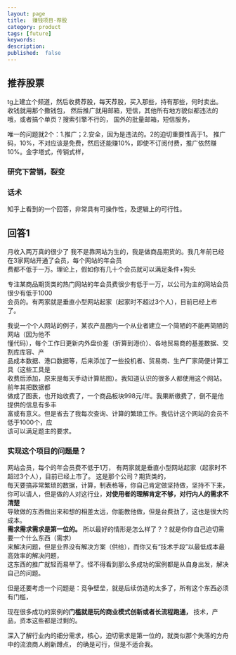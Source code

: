 ```yaml
---
layout: page
title:  赚钱项目-荐股
category: product
tags: [future]
keywords:
description:
published:  false
---
```


## 推荐股票
tg上建立个频道，然后收费荐股，每天荐股，买入那些，持有那些，何时卖出。 收钱就用那个撒钱包，
然后推广就用邮箱，短信，其他所有地方貌似都违法的哦，或者搞个单页？搜索引擎不行的，
国外的批量邮箱，短信服务，

唯一的问题就2个：1.推广；2.安全，因为是违法的。2的迫切重要性高于1。
推广码，10%，不对应该是免费，然后还能赚10%，即使不订阅付费，推广依然赚10%。金字塔式，传销式样，
### 研究下营销，裂变
### 话术


知乎上看到的一个回答，非常具有可操作性，及逻辑上的可行性。  
## 回答1
月收入两万真的很少了 
我不是靠网站为生的，我是做商品期货的。我几年前已经在3家网站开通了会员，每个网站的年会员  
费都不低于一万。理论上，假如你有几十个会员就可以满足条件+狗头  

专注某商品期货类的热门网站的年会员费很少有低于一万，以公司为主的网站会员很少有低于1000  
会员的。有两家就是垂直小型网站起家（起家时不超过3个人），目前已经上市了。  

我说一个个人网站的例子，某农产品圈内一个从业者建立一个简陋的不能再简陋的网站（因为他不  
懂代码），每个工作日更新内外盘价差（折算到港价）、各地贸易商的基差数据、交割库库容、产  
品成本数据、港口数据等，后来添加了一些投机者、贸易商、生产厂家简便计算工具（这些工具是  
收费后添加，原来是每天手动计算贴图）。我知道认识的很多人都使用这个网站。前年其把数据都  
做成了图表，也开始收费了，一个商品板块998元/年。我果断缴费了，倒不是他提供的信息有多丰  
富或有意义。但是省去了我每次查询、计算的繁琐工作。我估计这个网站的会员不低于1000个，应  
该可以满足题主的要求。

### 实现这个项目的问题是？
网站会员，每个的年会员费不低于1万，
有两家就是垂直小型网站起家（起家时不超过3个人），目前已经上市了。  这是那个公司？期货类的，  
每天要搞非常繁琐的数据，计算，制表格等，你自己肯定做坚持做，坚持不下来，  
你可以请人，但是做的人对这行业，**对使用者的理解肯定不够，对行内人的需求不清楚**  
导致做的东西做出来和想的相差太远，你能教他做，但是台费劲了，这也是很大的成本。  
**需求需求需求是第一位的。**  所以最好的情形是怎么样了？？就是你你自己迫切需要一个什么东西（需求）   
来解决问题，但是业界没有解决方案（供给），而你又有“技术手段”以最低成本最高效率的解决问题，  
这东西的推广就轻而易举了。怪不得看到那么多成功的案例都是从自身出发，解决自己的问题。 

但是还要考虑一个问题是：竞争壁垒，就是后续仿造的太多了，所有这个东西必须有门槛，  

现在很多成功的案例的**门槛就是玩的商业模式创新或者长流程跑通，** 技术，产品，资本这些都是过剩的。  

深入了解行业内的细分需求，核心，迫切需求是第一位的，就类似那个失落的方舟中的流浪商人刷新蹲点，
的确是可行，但是不适合我。


